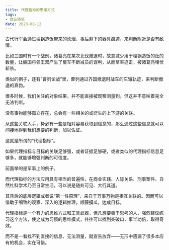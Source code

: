 ```yaml
---
title: 代理指标的思维方式
tags: 
- 商业随笔
date: 2023-08-12
---
```


古代行军会通过埋锅造饭带来的炊烟、事后剩下的器具痕迹，来判断附近是否有敌情。

比如三国时有一个战例，诸葛亮在某次北伐撤退时，故意减少用于埋锅造饭的灶的数量，让魏国将领王双产生了蜀军不断减员的误判，从而草率追击，被诸葛亮埋伏斩杀。

类似的例子，还有“曹刿论战”里，曹刿通过齐国撤退时战车的车辙轨迹，来判断撤退的真伪。

很多时候，我们关注的对象结果，并不能直接被观察测量到。但这并不意味着完全无法判断。

没有事物能够孤立存在，总会有一些相关的或衍生的上下游的关联。

从这些关联入手，势必有一些是相对容易获取到信息的，那么通过这些信息就可以间接地得到我们想要的判断，加以佐证。

这就是所谓的“代理指标”。

如果代理指标与目标的关联足够强，或者证据足够硬，或者类似的代理指标信息足够多，就能够增强判断的可信度。

前面举的是军事上的例子。

而代理指标的方法应用具有相当的普遍性，在商业实践、人际关系、刑事案件、自然社科学术乃至日常生活，可以说是随处可见、大行其道。

其背后的底层逻辑或者说“第一性原理”，来自于万事万物是相互关联的。因而可以借助于细致的观察、深入的逻辑推理，顺藤摸瓜，达成目标。

代理指标是一个有力的思维方式和工具武器，但凡想要善于思考的人，强烈建议练习这个方法，使之成为习惯的思维模式，往往可以找到突破口，事半功倍，取得奇效。

而不是一看找不到直接的信息、无法测量，就宣告放弃——无形中遗漏了很多本应有的机会，实在可惜。
